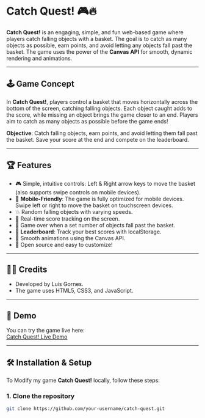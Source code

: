 # Catch Quest! 🎮🔥

**Catch Quest!** is an engaging, simple, and fun web-based game where players catch falling objects with a basket. The goal is to catch as many objects as possible, earn points, and avoid letting any objects fall past the basket. The game uses the power of the **Canvas API** for smooth, dynamic rendering and animations.

---

## 🕹️ **Game Concept**
In **Catch Quest!**, players control a basket that moves horizontally across the bottom of the screen, catching falling objects. Each object caught adds to the score, while missing an object brings the game closer to an end. Players aim to catch as many objects as possible before the game ends!

**Objective**: Catch falling objects, earn points, and avoid letting them fall past the basket. Save your score at the end and compete on the leaderboard.

---

## 🏆 **Features**
- 🎮 Simple, intuitive controls: Left & Right arrow keys to move the basket (also supports swipe controls on mobile devices).
- 📱 **Mobile-Friendly**: The game is fully optimized for mobile devices. Swipe left or right to move the basket on touchscreen devices.
- 💥 Random falling objects with varying speeds.
- 📝 Real-time score tracking on the screen.
- 🛑 Game over when a set number of objects fall past the basket.
- 🌟 **Leaderboard**: Track your best scores with localStorage.
- 🔄 Smooth animations using the Canvas API.
- 🔧 Open source and easy to customize!

---

## 🧑‍💻 **Credits**
- Developed by Luis Gornes.
- The game uses HTML5, CSS3, and JavaScript.

---

## 🚀 **Demo**
You can try the game live here:  
[Catch Quest! Live Demo](https://luis33k.github.io/CatchQuest/)

---

## 🛠️ **Installation & Setup**

To Modify my game **Catch Quest!** locally, follow these steps:

### 1. Clone the repository
```bash
git clone https://github.com/your-username/catch-quest.git
